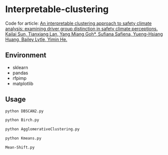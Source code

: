 # Interpretable-clustering

Code for article: [An interpretable clustering approach to safety climate analysis: examining driver group distinction in safety climate perceptions. Kailai Sun, Tianxiang Lan, Yang Miang Goh*, Sufiana Safiena, Yueng-Hsiang Huang, Bailey Lytle, Yimin He. ](https://arxiv.org/abs/2310.19841)



## Environment
- sklearn
- pandas
- rfpimp
- matplotlib




## Usage


```bash 
python DBSCAN2.py
```


```bash 
python Birch.py
```

```bash 
python AgglomerativeClustering.py
```

```bash 
python Kmeans.py
```

```bash 
Mean-Shift.py
```


